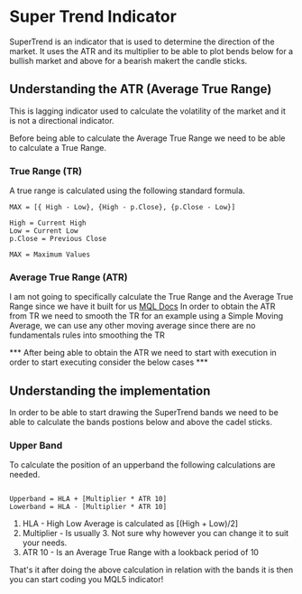 # Super Trend Indicator
SuperTrend is an indicator that is used to determine the direction of the market. It uses the ATR and its multiplier to be able to plot bends below for a bullish market and above for a bearish makert the candle sticks.

## Understanding the ATR (Average True Range)
This is lagging indicator used to calculate the volatility of the market and it is not a directional indicator.

Before being able to calculate the Average True Range we need to be able to calculate a True Range.

### True Range (TR)
A true range is calculated using the following standard formula.
```
MAX = [{ High - Low}, {High - p.Close}, {p.Close - Low}]

High = Current High
Low = Current Low
p.Close = Previous Close

MAX = Maximum Values
```
### Average True Range (ATR)
I am not going to specifically calculate the True Range and the Average True Range since we have it built for us [MQL Docs](https://www.mql5.com/en/docs/indicators/iatr)
In order to obtain the ATR from TR we need to smooth the TR for an example using a Simple Moving Average, we can use any other moving average since there are no fundamentals rules into smoothing the TR

*** After being able to obtain the ATR we need to start with execution in order to start executing consider the below cases  ***

## Understanding the implementation
In order to be able to start drawing the SuperTrend bands we need to be able to calculate the bands postions below and above the cadel sticks.
### Upper Band
To calculate the position of an upperband the following calculations are needed.
```

Upperband = HLA + [Multiplier * ATR 10]
Lowerband = HLA - [Multiplier * ATR 10]

```
1. HLA - High Low Average is calculated as [(High + Low)/2]
2. Multiplier - Is usually 3. Not sure why however you can change it to suit your needs.
3. ATR 10 - Is an Average True Range with a lookback period of 10

That's it after doing the above calculation in relation with the bands it is then you can start coding you MQL5 indicator!
